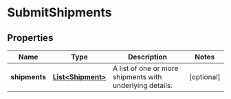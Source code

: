 # SubmitShipments

## Properties
Name | Type | Description | Notes
------------ | ------------- | ------------- | -------------
**shipments** | [**List&lt;Shipment&gt;**](Shipment.md) | A list of one or more shipments with underlying details. |  [optional]
